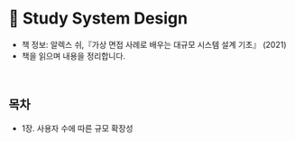 # 📖 Study System Design

* 책 정보: 알렉스 쉬,『가상 면접 사례로 배우는 대규모 시스템 설계 기초』  (2021)
* 책을 읽으며 내용을 정리합니다.

<br>

## 목차
* 1장. 사용자 수에 따른 규모 확장성





